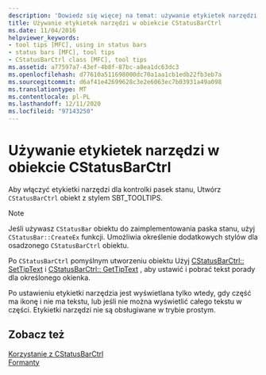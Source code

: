```yaml
---
description: 'Dowiedz się więcej na temat: używanie etykietek narzędzi w obiekcie CStatusBarCtrl'
title: Używanie etykietek narzędzi w obiekcie CStatusBarCtrl
ms.date: 11/04/2016
helpviewer_keywords:
- tool tips [MFC], using in status bars
- status bars [MFC], tool tips
- CStatusBarCtrl class [MFC], tool tips
ms.assetid: a77597a7-43ef-4b8f-87bc-a8ea1dc63dc3
ms.openlocfilehash: d77610a511698000dc70a1aa1cb1edb22fb3eb7a
ms.sourcegitcommit: d6af41e42699628c3e2e6063ec7b03931a49a098
ms.translationtype: MT
ms.contentlocale: pl-PL
ms.lasthandoff: 12/11/2020
ms.locfileid: "97143250"
---
```

# <a name="using-tooltips-in-a-cstatusbarctrl-object"></a>Używanie etykietek narzędzi w obiekcie CStatusBarCtrl

Aby włączyć etykietki narzędzi dla kontrolki pasek stanu, Utwórz `CStatusBarCtrl` obiekt z stylem SBT_TOOLTIPS.

> [!NOTE]
> Jeśli używasz `CStatusBar` obiektu do zaimplementowania paska stanu, użyj `CStatusBar::CreateEx` funkcji. Umożliwia określenie dodatkowych stylów dla osadzonego `CStatusBarCtrl` obiektu.

Po `CStatusBarCtrl` pomyślnym utworzeniu obiektu Użyj [CStatusBarCtrl:: SetTipText](../mfc/reference/cstatusbarctrl-class.md#settiptext) i [CStatusBarCtrl:: GetTipText](../mfc/reference/cstatusbarctrl-class.md#gettiptext) , aby ustawić i pobrać tekst porady dla określonego okienka.

Po ustawieniu etykietki narzędzia jest wyświetlana tylko wtedy, gdy część ma ikonę i nie ma tekstu, lub jeśli nie można wyświetlić całego tekstu w części. Etykietki narzędzi nie są obsługiwane w trybie prostym.

## <a name="see-also"></a>Zobacz też

[Korzystanie z CStatusBarCtrl](../mfc/using-cstatusbarctrl.md)<br/>
[Formanty](../mfc/controls-mfc.md)
